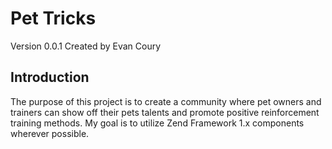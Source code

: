 Pet Tricks
==========
Version 0.0.1 Created by Evan Coury

Introduction
------------
The purpose of this project is to create a community where pet owners and
trainers can show off their pets talents and promote positive reinforcement 
training methods. My goal is to utilize Zend Framework 1.x components wherever
possible.

